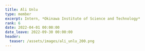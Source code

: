 ```yaml
---
title: Ali Unlu
type: member
excerpt: Intern, *Okinawa Institute of Science and Technology*
rank: 6
date: 2022-04-01 00:00:00
date_leave: 2022-09-30 00:00:00
header:
  teaser: /assets/images/ali_unlu_200.png
---
```

